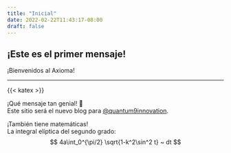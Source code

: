 ```yaml
---
title: "Inicial"
date: 2022-02-22T11:43:17-08:00
draft: false
---
```


## ¡Este es el primer mensaje!

¡Bienvenidos al Axioma!

---
{{< katex >}}

¡Qué mensaje tan genial! :tada:\
Este sitio será el nuevo blog para [@quantum9innovation](https://github.com/quantum9innovation).

¡También tiene matemáticas!\
La integral elíptica del segundo grado:
$$ 4a\int_0^{\pi/2} \sqrt{1-k^2\sin^2 t} ~ dt $$
